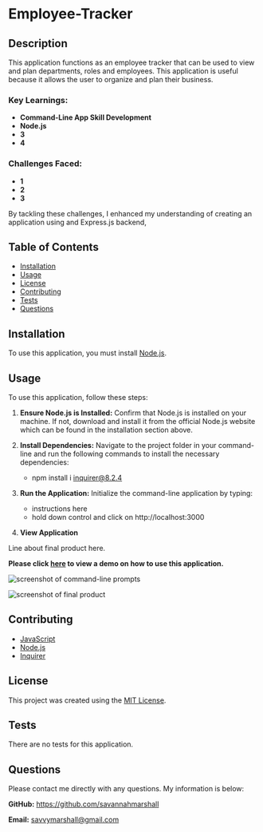 # Employee-Tracker

## Description
This application functions as an employee tracker that can be used to view and plan departments, roles and employees. This application is useful because it allows the user to organize and plan their business.

### Key Learnings:
* **Command-Line App Skill Development** 
* **Node.js** 
* **3** 
* **4** 

### Challenges Faced:
* **1** 
* **2**
* **3** 

By tackling these challenges, I enhanced my understanding of creating an application using and Express.js backend, 

## Table of Contents
  
- [Installation](#installation)
- [Usage](#usage)
- [License](#license)
- [Contributing](#contributing)
- [Tests](#tests)
- [Questions](#questions)

## Installation
To use this application, you must install [Node.js](https://nodejs.org/en).

## Usage

To use this application, follow these steps:

1. **Ensure Node.js is Installed:** Confirm that Node.js is installed on your machine. If not, download and install it from the official Node.js website which can be found in the installation section above.

2. **Install Dependencies:** Navigate to the project folder in your command-line and run the following commands to install the necessary dependencies:
   * npm install i inquirer@8.2.4
3. **Run the Application:** Initialize the command-line application by typing:
   * instructions here
   * hold down control and click on  http://localhost:3000
5. **View Application**

Line about final product here.



**Please click [here]() to view a demo on how to use this application.**


![screenshot of command-line prompts]()

![screenshot of final product]()


## Contributing
* [JavaScript](https://www.javascript.com/)
* [Node.js](https://nodejs.org/en)
* [Inquirer](https://www.npmjs.com/package/inquirer)

## License
This project was created using the [MIT License](https://opensource.org/license/MIT).

## Tests
There are no tests for this application.

## Questions
Please contact me directly with any questions. My information is below:  

**GitHub:** https://github.com/savannahmarshall  

**Email:** savvymarshall@gmail.com
